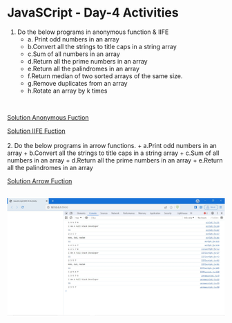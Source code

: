 
# JavaSCript - Day-4 Activities

1. Do the below programs in anonymous function & IIFE
    + a. Print odd numbers in an array
    + b.Convert all the strings to title caps in a string array
    + c.Sum of all numbers in an array
    + d.Return all the prime numbers in an array
    + e.Return all the palindromes in an array
    + f.Return median of two sorted arrays of the same size.
    + g.Remove duplicates from an array
    + h.Rotate an array by k times
<br>

[Solution Anonymous Fuction](https://github.com/manoharsena/DAY-4/blob/main/script.js)
<br>

[Solution IIFE Fuction](https://github.com/manoharsena/DAY-4/blob/main/IIFEscript.js)
<br>
<br>
2. Do the below programs in arrow functions.
    + a.Print odd numbers in an array
    + b.Convert all the strings to title caps in a string array
    + c.Sum of all numbers in an array
    + d.Return all the prime numbers in an array
    + e.Return all the palindromes in an array
<br>

[Solution Arrow Fuction](https://github.com/manoharsena/DAY-4/blob/main/arrowscript.js)
<br><br>

![Output Screenshot](<Output Screenshot.JPG>)